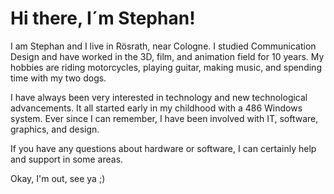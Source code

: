 # Hi there, I´m Stephan!

I am Stephan and I live in Rösrath, near Cologne.
I studied Communication Design and have worked in the 3D, film, and animation field for 10 years. My hobbies are riding motorcycles, playing guitar, making music, and spending time with my two dogs.

I have always been very interested in technology and new technological advancements. It all started early in my childhood with a 486 Windows system. Ever since I can remember, I have been involved with IT, software, graphics, and design.

If you have any questions about hardware or software, I can certainly help and support in some areas.

Okay, I'm out, see ya ;)
